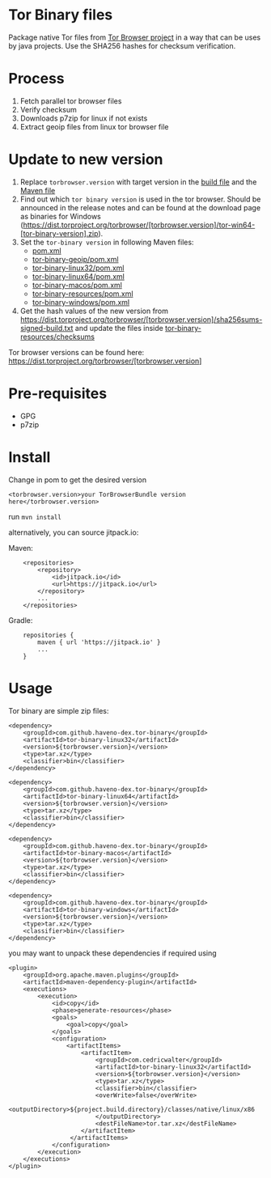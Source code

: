 # Tor Binary files

Package native Tor files from [Tor Browser project](https://www.torproject.org/) in a way that can be uses by java projects. Use the SHA256 hashes for checksum verification.

# Process

1. Fetch parallel tor browser files
2. Verify checksum
3. Downloads p7zip for linux if not exists
4. Extract geoip files from linux tor browser file

# Update to new version

1. Replace `torbrowser.version` with target version in the [build file](build.xml) and the [Maven file](pom.xml)
2. Find out which `tor binary version` is used in the tor browser. Should be announced in the release notes and can be found at the download page as binaries for Windows (https://dist.torproject.org/torbrowser/[torbrowser.version]/tor-win64-[tor-binary-version].zip).
3. Set the `tor-binary version` in following Maven files:
   - [pom.xml](pom.xml)
   - [tor-binary-geoip/pom.xml](tor-binary-geoip/pom.xml)
   - [tor-binary-linux32/pom.xml](tor-binary-linux32/pom.xml)
   - [tor-binary-linux64/pom.xml](tor-binary-linux64/pom.xml)
   - [tor-binary-macos/pom.xml](tor-binary-macos/pom.xml)
   - [tor-binary-resources/pom.xml](tor-binary-resources/pom.xml)
   - [tor-binary-windows/pom.xml](tor-binary-windows/pom.xml)
4. Get the hash values of the new version from https://dist.torproject.org/torbrowser/[torbrowser.version]/sha256sums-signed-build.txt and update the files inside [tor-binary-resources/checksums](tor-binary-resources/checksums)

Tor browser versions can be found here: https://dist.torproject.org/torbrowser/[torbrowser.version]

# Pre-requisites

- GPG
- p7zip


# Install

Change in pom to get the desired version

```<torbrowser.version>your TorBrowserBundle version here</torbrowser.version>```

run ```mvn install```

alternatively, you can source jitpack.io:

Maven:
```
    <repositories>
        <repository>
            <id>jitpack.io</id>
            <url>https://jitpack.io</url>
        </repository>
        ...
    </repositories>
```

Gradle:
```
    repositories {
        maven { url 'https://jitpack.io' }
        ...
    }
```

# Usage

Tor binary are simple zip files:

```
<dependency>
    <groupId>com.github.haveno-dex.tor-binary</groupId>
    <artifactId>tor-binary-linux32</artifactId>
    <version>${torbrowser.version}</version>
    <type>tar.xz</type>
    <classifier>bin</classifier>
</dependency>
```
```
<dependency>
    <groupId>com.github.haveno-dex.tor-binary</groupId>
    <artifactId>tor-binary-linux64</artifactId>
    <version>${torbrowser.version}</version>
    <type>tar.xz</type>
    <classifier>bin</classifier>
</dependency>
```
```
<dependency>
    <groupId>com.github.haveno-dex.tor-binary</groupId>
    <artifactId>tor-binary-macos</artifactId>
    <version>${torbrowser.version}</version>
    <type>tar.xz</type>
    <classifier>bin</classifier>
</dependency>
```
```
<dependency>
    <groupId>com.github.haveno-dex.tor-binary</groupId>
    <artifactId>tor-binary-windows</artifactId>
    <version>${torbrowser.version}</version>
    <type>tar.xz</type>
    <classifier>bin</classifier>
</dependency>
```

you may want to unpack these dependencies if required using
```
<plugin>
    <groupId>org.apache.maven.plugins</groupId>
    <artifactId>maven-dependency-plugin</artifactId>
    <executions>
        <execution>
            <id>copy</id>
            <phase>generate-resources</phase>
            <goals>
                <goal>copy</goal>
            </goals>
            <configuration>
                <artifactItems>
                    <artifactItem>
                        <groupId>com.cedricwalter</groupId>
                        <artifactId>tor-binary-linux32</artifactId>
                        <version>${torbrowser.version}</version>
                        <type>tar.xz</type>
                        <classifier>bin</classifier>
                        <overWrite>false</overWrite>
                        <outputDirectory>${project.build.directory}/classes/native/linux/x86
                        </outputDirectory>
                        <destFileName>tor.tar.xz</destFileName>
                    </artifactItem>
                 </artifactItems>
            </configuration>
        </execution>
    </executions>
</plugin>
```
